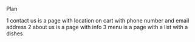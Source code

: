 Plan

1 contact us is a page with location on cart with phone number and email address
2 about us is a page with info
3 menu is a page with a list with a dishes 